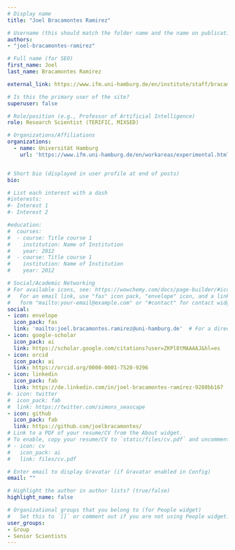 ```yaml
---
# Display name
title: "Joel Bracamontes Ramirez"

# Username (this should match the folder name and the name on publications)
authors:
- "joel-bracamontes-ramirez"

# Full name (for SEO)
first_name: Joel
last_name: Bracamontes Ramirez

external_link: https://www.ifm.uni-hamburg.de/en/institute/staff/bracamontes.html  

# Is this the primary user of the site?
superuser: false

# Role/position (e.g., Professor of Artificial Intelligence)
role: Research Scientist (TERIFIC, MIXSED)

# Organizations/Affiliations
organizations:
  - name: Universität Hamburg
    url: 'https://www.ifm.uni-hamburg.de/en/workareas/experimental.html'


# Short bio (displayed in user profile at end of posts)
bio: 

# List each interest with a dash
#interests:
#- Interest 1
#- Interest 2

#education:
#  courses:
#  - course: Title course 1
#    institution: Name of Institution
#    year: 2012
#  - course: Title course 1
#    institution: Name of Institution
#    year: 2012

# Social/Academic Networking
# For available icons, see: https://wowchemy.com/docs/page-builder/#icons
#   For an email link, use "fas" icon pack, "envelope" icon, and a link in the
#   form "mailto:your-email@example.com" or "#contact" for contact widget.
social:
- icon: envelope
  icon_pack: fas
  link: 'mailto:joel.bracamontes.ramirez@uni-hamburg.de'  # For a direct email link, use "mailto:test@example.org".
- icon: google-scholar
  icon_pack: ai
  link: https://scholar.google.com/citations?user=ZKPl8tMAAAAJ&hl=es
- icon: orcid
  icon_pack: ai
  link: https://orcid.org/0000-0001-7520-9296
- icon: linkedin 
  icon_pack: fab
  link: https://de.linkedin.com/in/joel-bracamontes-ramírez-9280bb167
#- icon: twitter
#  icon_pack: fab
#  link: https://twitter.com/simons_seascape
- icon: github
  icon_pack: fab
  link: https://github.com/joelbracamontes/
# Link to a PDF of your resume/CV from the About widget.
# To enable, copy your resume/CV to `static/files/cv.pdf` and uncomment the lines below.
# - icon: cv
#   icon_pack: ai
#   link: files/cv.pdf

# Enter email to display Gravatar (if Gravatar enabled in Config)
email: ""

# Highlight the author in author lists? (true/false)
highlight_name: false

# Organizational groups that you belong to (for People widget)
#   Set this to `[]` or comment out if you are not using People widget.
user_groups:
- Group
- Senior Scientists
---
```

